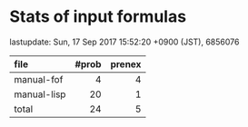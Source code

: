
# Stats of input formulas

lastupdate: Sun, 17 Sep 2017 15:52:20 +0900 (JST), 6856076

|file| #prob | prenex |
|:--|--:|--:|
| manual-fof |  4 | 4 |
| manual-lisp | 20 | 1 |
|total | 24 | 5 |
